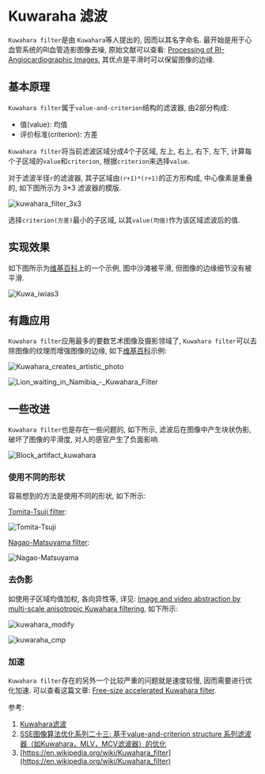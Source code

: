 # Kuwaraha 滤波

`Kuwahara filter`是由 `Kuwahara`等人提出的, 因而以其名字命名. 最开始是用于心血管系统的RI血管造影图像去噪, 原始文献可以查看: [Processing of RI-Angiocardiographic Images](https://link.springer.com/chapter/10.1007/978-1-4684-0769-3_13), 其优点是平滑时可以保留图像的边缘.

## 基本原理

`Kuwahara filter`属于`value-and-criterion`结构的滤波器, 由2部分构成:

- 值(value): 均值
- 评价标准(criterion): 方差

`Kuwahara filter`将当前滤波区域分成4个子区域, 左上, 右上, 右下, 左下, 计算每个子区域的`value`和`criterion`, 根据`criterion`来选择`value`. 

对于滤波半径`r`的滤波器, 其子区域由`(r+1)*(r+1)`的正方形构成, 中心像素是重叠的, 如下图所示为 3*3 滤波器的模版.

![kuwahara_filter_3x3](https://gitee.com/yfor1008/pictures/raw/master/kuwahara_filter_3x3.png)

选择`criterion(方差)`最小的子区域, 以其`value(均值)`作为该区域滤波后的值.

## 实现效果

如下图所示为[维基百科](https://en.wikipedia.org/wiki/Kuwahara_filter)上的一个示例, 图中沙滩被平滑, 但图像的边缘细节没有被平滑.

![Kuwa_iwias3](https://gitee.com/yfor1008/pictures/raw/master/Kuwa_iwias3.jpg)

## 有趣应用

`Kuwahara filter`应用最多的要数艺术图像及摄影领域了, `Kuwahara filter`可以去除图像的纹理而增强图像的边缘, 如下[维基百科](https://en.wikipedia.org/wiki/Kuwahara_filter)示例:

![Kuwahara_creates_artistic_photo](https://gitee.com/yfor1008/pictures/raw/master/Kuwahara_creates_artistic_photo.jpg)

![Lion_waiting_in_Namibia_-_Kuwahara_Filter](https://gitee.com/yfor1008/pictures/raw/master/Lion_waiting_in_Namibia_-_Kuwahara_Filter.jpg)

## 一些改进

`Kuwahara filter`也是存在一些问题的, 如下所示, 滤波后在图像中产生块状伪影, 破坏了图像的平滑度, 对人的感官产生了负面影响.

![Block_artifact_kuwahara](https://gitee.com/yfor1008/pictures/raw/master/Block_artifact_kuwahara.jpg)

### 使用不同的形状

容易想到的方法是使用不同的形状, 如下所示:

[Tomita-Tsuji filter](http://link.springer.com/10.1007/978-1-4471-6684-9_17):

![Tomita-Tsuji](https://gitee.com/yfor1008/pictures/raw/master/Tomita-Tsuji.png)

[Nagao-Matsuyama filter](http://link.springer.com/10.1007/978-1-4471-6684-9_17):

![Nagao-Matsuyama](https://gitee.com/yfor1008/pictures/raw/master/Nagao-Matsuyama.png)

### 去伪影

如使用子区域均值加权, 各向异性等, 详见: [Image and video abstraction by multi-scale anisotropic Kuwahara filtering](http://dl.acm.org/citation.cfm?doid=2024676.2024686), 如下所示:

![kuwahara_modify](https://gitee.com/yfor1008/pictures/raw/master/kuwahara_modify.png)

![kuwaraha_cmp](https://gitee.com/yfor1008/pictures/raw/master/kuwaraha_cmp.png)

### 加速

`Kuwahara filter`存在的另外一个比较严重的问题就是速度较慢, 因而需要进行优化加速. 可以查看这篇文章: [Free-size accelerated Kuwahara filter](https://link.springer.com/10.1007/s11554-021-01081-3).

参考:

1. [Kuwahara滤波](https://blog.csdn.net/lz0499/article/details/54646952)
2. [SSE图像算法优化系列二十三: 基于value-and-criterion structure 系列滤波器（如Kuwahara，MLV，MCV滤波器）的优化](https://www.cnblogs.com/Imageshop/p/9789754.html)
3. [https://en.wikipedia.org/wiki/Kuwahara_filter](https://en.wikipedia.org/wiki/Kuwahara_filter)

